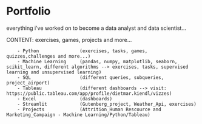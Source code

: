 # Portfolio
everything i've worked on to become a data analyst and data scientist...


CONTENT:  exercises, games, projects and more...

        - Python               (exercises, tasks, games, quizzes,challenges and more...)
        - Machine Learning     (pandas, numpy, matplotlib, seaborn, scikit_learn, different algorithms --> exercises, tasks, supervised learning and unsupervised learning)
        - SQL                  (different queries, subqueries, project_airport)
        - Tableau              (different dashboards --> visit: https://public.tableau.com/app/profile/dietmar.kiendl/vizzes)
        - Excel                (dashboards)
        - Streamlit            (Gutenberg_project, Weather_Api, exercises)
        - Projects             (Attrition_Human Rescource and Marketing_Campaign - Machine Learning/Python/Tableau)
